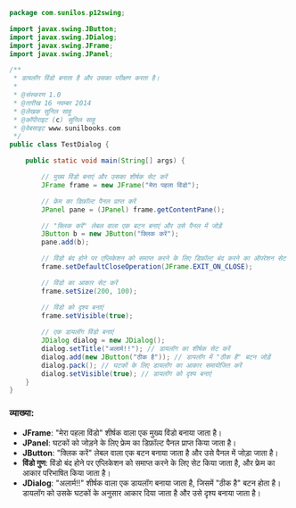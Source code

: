 
```java
package com.sunilos.p12swing;

import javax.swing.JButton;
import javax.swing.JDialog;
import javax.swing.JFrame;
import javax.swing.JPanel;

/**
 * डायलॉग विंडो बनाता है और उसका परीक्षण करता है।
 * 
 * @संस्करण 1.0
 * @तारीख 16 नवम्बर 2014
 * @लेखक सुनिल साहू
 * @कॉपीराइट (c) सुनिल साहू
 * @वेबसाइट www.sunilbooks.com
 */
public class TestDialog {

    public static void main(String[] args) {

        // मुख्य विंडो बनाएं और उसका शीर्षक सेट करें
        JFrame frame = new JFrame("मेरा पहला विंडो");

        // फ्रेम का डिफ़ॉल्ट पैनल प्राप्त करें
        JPanel pane = (JPanel) frame.getContentPane();

        // "क्लिक करें" लेबल वाला एक बटन बनाएं और उसे पैनल में जोड़ें
        JButton b = new JButton("क्लिक करें");
        pane.add(b);

        // विंडो बंद होने पर एप्लिकेशन को समाप्त करने के लिए डिफ़ॉल्ट बंद करने का ऑपरेशन सेट करें
        frame.setDefaultCloseOperation(JFrame.EXIT_ON_CLOSE);

        // विंडो का आकार सेट करें
        frame.setSize(200, 100);

        // विंडो को दृश्य बनाएं
        frame.setVisible(true);
        
        // एक डायलॉग विंडो बनाएं
        JDialog dialog = new JDialog();
        dialog.setTitle("अलार्म!!"); // डायलॉग का शीर्षक सेट करें
        dialog.add(new JButton("ठीक है")); // डायलॉग में "ठीक है" बटन जोड़ें
        dialog.pack(); // घटकों के लिए डायलॉग का आकार समायोजित करें
        dialog.setVisible(true); // डायलॉग को दृश्य बनाएं
    }
}
```

### व्याख्या:
- **JFrame**: "मेरा पहला विंडो" शीर्षक वाला एक मुख्य विंडो बनाया जाता है।
- **JPanel**: घटकों को जोड़ने के लिए फ्रेम का डिफ़ॉल्ट पैनल प्राप्त किया जाता है।
- **JButton**: "क्लिक करें" लेबल वाला एक बटन बनाया जाता है और उसे पैनल में जोड़ा जाता है।
- **विंडो गुण**: विंडो बंद होने पर एप्लिकेशन को समाप्त करने के लिए सेट किया जाता है, और फ्रेम का आकार परिभाषित किया जाता है।
- **JDialog**: "अलार्म!!" शीर्षक वाला एक डायलॉग बनाया जाता है, जिसमें "ठीक है" बटन होता है। डायलॉग को उसके घटकों के अनुसार आकार दिया जाता है और उसे दृश्य बनाया जाता है।
